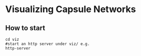 # Visualizing Capsule Networks

## How to start
```
cd viz
#start an http server under viz/ e.g.
http-server
```


